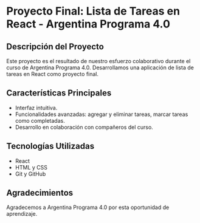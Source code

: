 # Proyecto Final: Lista de Tareas en React - Argentina Programa 4.0

## Descripción del Proyecto

Este proyecto es el resultado de nuestro esfuerzo colaborativo durante el curso de Argentina Programa 4.0. Desarrollamos una aplicación de lista de tareas en React como proyecto final.

## Características Principales

- Interfaz intuitiva.
- Funcionalidades avanzadas: agregar y eliminar tareas, marcar tareas como completadas.
- Desarrollo en colaboración con compañeros del curso.

## Tecnologías Utilizadas

- React
- HTML y CSS
- Git y GitHub

## Agradecimientos

Agradecemos a Argentina Programa 4.0 por esta oportunidad de aprendizaje.
